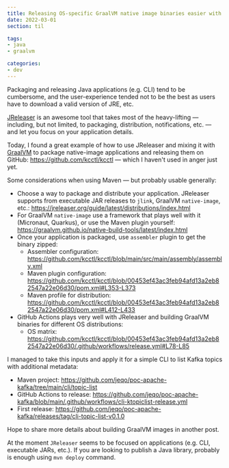 ```yaml
---
title: Releasing OS-specific GraalVM native image binaries easier with JReleaser
date: 2022-03-01
section: til

tags:
- java
- graalvm

categories:
- dev
---
```


Packaging and releasing Java applications (e.g. CLI) tend to be cumbersome, and the user-experience tended not to be the best as users have to download a valid version of JRE, etc.

<!--more-->

[JReleaser](https://jreleaser.org/guide/latest/index.html) is an awesome tool that takes most of the heavy-lifting — including, but not limited, to packaging, distribution, notifications, etc. — and let you focus on your application details.

Today, I found a great example of how to use JReleaser and mixing it with [GraalVM](https://www.graalvm.org/) to package native-image applications and releasing them on GitHub: https://github.com/kcctl/kcctl — which I haven't used in anger just yet.


Some considerations when using Maven — but probably usable generally:

- Choose a way to package and distribute your application. JReleaser supports from executable JAR releases to `jlink`, GraalVM `native-image`, etc.: https://jreleaser.org/guide/latest/distributions/index.html
- For GraalVM `native-image` use a framework that plays well with it (Micronaut, Quarkus), or use the Maven plugin yourself: https://graalvm.github.io/native-build-tools/latest/index.html
- Once your application is packaged, use `assembler` plugin to get the binary zipped:
  - Assembler configuration: https://github.com/kcctl/kcctl/blob/main/src/main/assembly/assembly.xml
  - Maven plugin configuration: https://github.com/kcctl/kcctl/blob/00453ef43ac3feb94afd13a2eb82547a22e06d30/pom.xml#L353-L373
  - Maven profile for distribution: https://github.com/kcctl/kcctl/blob/00453ef43ac3feb94afd13a2eb82547a22e06d30/pom.xml#L412-L433
- GitHub Actions plays very well with JReleaser and building GraalVM binaries for different OS distributions:
  - OS matrix: https://github.com/kcctl/kcctl/blob/00453ef43ac3feb94afd13a2eb82547a22e06d30/.github/workflows/release.yml#L78-L85
  
I managed to take this inputs and apply it for a simple CLI to list Kafka topics with additional metadata: 

- Maven project: https://github.com/jeqo/poc-apache-kafka/tree/main/cli/topic-list
- GitHub Actions to release: https://github.com/jeqo/poc-apache-kafka/blob/main/.github/workflows/cli-ktopiclist-release.yml
- First release: https://github.com/jeqo/poc-apache-kafka/releases/tag/cli-topic-list-v0.1.0

Hope to share more details about building GraalVM images in another post.

At the moment `JReleaser` seems to be focused on applications (e.g. CLI, executable JARs, etc.).
If you are looking to publish a Java library, probably is enough using `mvn deploy` command.
